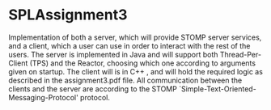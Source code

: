 # SPLAssignment3

Implementation of both a server, which will provide STOMP server services, and a client, which a user can use
in order to interact with the rest of the users. The server is implemented in Java and will support both
Thread-Per-Client (TPS) and the Reactor, choosing which one according to arguments given on startup. The
client will is in C++ , and will hold the required logic as described in the assignment3.pdf file.
All communication between the clients and the server are according to the STOMP `Simple-Text-Oriented-
Messaging-Protocol' protocol.
